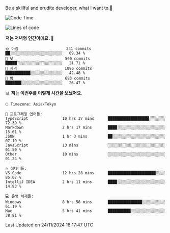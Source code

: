 Be a skillful and erudite developer, what I want to.👶

<!--START_SECTION:waka-->
![Code Time](http://img.shields.io/badge/Code%20Time-1%2C417%20hrs%2034%20mins-blue)

![Lines of code](https://img.shields.io/badge/%EC%A0%80%EB%8A%94%20%EC%97%AC%ED%83%9C%EA%B9%8C%EC%A7%80%20-903.4%20thousand%20%EC%A4%84%EC%9D%98%20%EC%BD%94%EB%93%9C%EB%A5%BC%20%EC%9E%91%EC%84%B1%ED%96%88%EC%96%B4%EC%9A%94.-blue)

**저는 저녁형 인간이에요. 🦉** 

```text
🌞 아침                     241 commits         ██░░░░░░░░░░░░░░░░░░░░░░░   09.34 % 
🌆 낮　                     560 commits         █████░░░░░░░░░░░░░░░░░░░░   21.71 % 
🌃 저녁                     1096 commits        ███████████░░░░░░░░░░░░░░   42.48 % 
🌙 밤　                     683 commits         ███████░░░░░░░░░░░░░░░░░░   26.47 % 
```


📊 **저는 이번주를 이렇게 시간을 보냈어요.** 

```text
🕑︎ Timezone: Asia/Tokyo

💬 프로그래밍 언어들: 
TypeScript               10 hrs 37 mins      ██████████████████░░░░░░░   72.39 % 
Markdown                 2 hrs 17 mins       ████░░░░░░░░░░░░░░░░░░░░░   15.61 % 
JSON                     1 hr 3 mins         ██░░░░░░░░░░░░░░░░░░░░░░░   07.19 % 
JavaScript               13 mins             ░░░░░░░░░░░░░░░░░░░░░░░░░   01.50 % 
Other                    10 mins             ░░░░░░░░░░░░░░░░░░░░░░░░░   01.24 % 

🔥 에디터들: 
VS Code                  12 hrs 28 mins      █████████████████████░░░░   85.07 % 
IntelliJ IDEA            2 hrs 11 mins       ████░░░░░░░░░░░░░░░░░░░░░   14.93 % 

💻 운영 체제들: 
Windows                  8 hrs 58 mins       ███████████████░░░░░░░░░░   61.19 % 
Mac                      5 hrs 41 mins       ██████████░░░░░░░░░░░░░░░   38.81 % 
```


 Last Updated on 24/11/2024 18:17:47 UTC
<!--END_SECTION:waka-->
